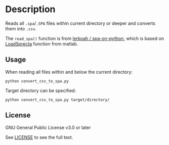 # Description

Reads all `.spa`/`.SPA` files within current directory or deeper and converts them into `.csv`.

The `read_spa()` function is from [lerkoah / spa-on-python](https://github.com/lerkoah/spa-on-python.git), which is based on [LoadSprecta](https://la.mathworks.com/matlabcentral/fileexchange/57904-loadspectra) function from matlab.

## Usage

When reading all files within and below the current directory:

```terminal
python convert_csv_to_spa.py
```

Target directory can be specified:

```terminal
python convert_csv_to_spa.py target/directory/
```

## License

GNU General Public License v3.0 or later

See [LICENSE](https://github.com/quekto/MAIRS/blob/main/LICENSE) to see the full text.
